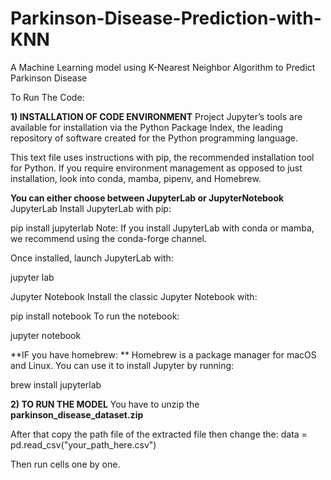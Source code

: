 # Parkinson-Disease-Prediction-with-KNN
A Machine Learning model using K-Nearest Neighbor Algorithm to Predict Parkinson Disease 

To Run The Code:

**1) INSTALLATION OF CODE ENVIRONMENT**
Project Jupyter’s tools are available for installation via the Python Package Index, the leading repository of software created for the Python programming language.

This text file uses instructions with pip, the recommended installation tool for Python. If you require environment management as opposed to just installation, look into conda, mamba, pipenv, and Homebrew.

**You can either choose between JupyterLab or JupyterNotebook**
JupyterLab
Install JupyterLab with pip:

pip install jupyterlab
Note: If you install JupyterLab with conda or mamba, we recommend using the conda-forge channel.

Once installed, launch JupyterLab with:

jupyter lab

Jupyter Notebook
Install the classic Jupyter Notebook with:

pip install notebook
To run the notebook:

jupyter notebook

**IF you have homebrew: **
Homebrew is a package manager for macOS and Linux. You can use it to install Jupyter by running:

brew install jupyterlab

**2) TO RUN THE MODEL**
You have to unzip the **parkinson_disease_dataset.zip**

After that copy the path file of the extracted file then change the:
data = pd.read_csv("your_path_here.csv")

Then run cells one by one.
